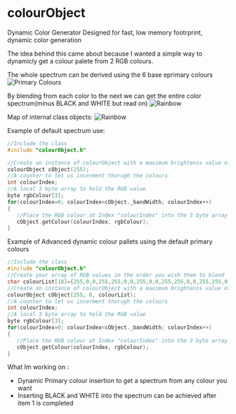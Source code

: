 # colourObject
Dynamic Color Generator
Designed for fast, low memory footrprint, dynamic color generation

The idea behind this came about because I wanted a simple way to dynamicly get a colour palete from 2 RGB colours.

The whole spectrum can be derived using the 6 base eprimary colours
![Primary Colours](https://github.com/leonyuhanov/colourObject/blob/master/media/primarycols.png)

By blending from each color to the next we can get the entire color spectrum(minus BLACK and WHITE but read on)
![Rainbow](https://github.com/leonyuhanov/colourObject/blob/master/media/spread1.png)

Map of internal class objects:
![Rainbow](https://github.com/leonyuhanov/colourObject/blob/master/media/description.png)

Example of default spectrum use:
```c
//Include the class
#include "colourObject.h"

//Create an instance of colourObject with a maximum brightenss value of 255 per colour per pixel
colourObject cObject(255);
//A counter to let us incerment thorugh the colours
int colourIndex;
//A local 3 byte array to hold the RGB value
byte rgbColour[3];
for(colourIndex=0; colourIndex<cObject._bandWidth; colourIndex++)
{
   //Place the RGB colour at Index "colourIndex" into the 3 byte array "rgbColour"
   cObject.getColour(colourIndex, rgbColour);    
}
```

Example of Advanced dynamic colour pallets using the default primary colours
```c
//Include the class
#include "colourObject.h"
//Create your array of RGB values in the order you wish them to blend
char colourList[18]={255,0,0,255,255,0,0,255,0,0,255,255,0,0,255,255,0,255};
//Create an instance of colourObject with a maximum brightenss value of 255 per colour per pixel, the number of colours youare inserting(6) and a char array of values in the order R1G1B1,R2G2B2....
colourObject cObject(255, 6, colourList);
//A counter to let us incerment thorugh the colours
int colourIndex;
//A local 3 byte array to hold the RGB value
byte rgbColour[3];
for(colourIndex=0; colourIndex<cObject._bandWidth; colourIndex++)
{
   //Place the RGB colour at Index "colourIndex" into the 3 byte array "rgbColour"
   cObject.getColour(colourIndex, rgbColour);    
}
```

What Im working on :
- Dynamic Primary colour insertion to get a spectrum from any colour you want
- Inserting BLACK and WHITE into the spectrum can be achieved after item 1 is completed
